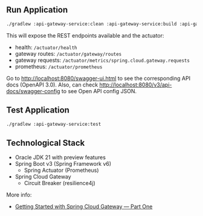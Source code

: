## Run Application

```bash
./gradlew :api-gateway-service:clean :api-gateway-service:build :api-gateway-service:bootRun
```

This will expose the REST endpoints available and the actuator: 
- health: `/actuator/health`
- gateway routes: `/actuator/gateway/routes` 
- gateway requests: `/actuator/metrics/spring.cloud.gateway.requests`
- prometheus: `/actuator/prometheus`
  
Go to [http://localhost:8080/swagger-ui.html](http://localhost:8080/swagger-ui.html) to see the corresponding API docs (OpenAPI 3.0).
Also, can check [http://localhost:8080/v3/api-docs/swagger-config](http://localhost:8080/v3/api-docs/swagger-config) to see Open API config JSON.

## Test Application

```bash
./gradlew :api-gateway-service:test
```

## Technological Stack

* Oracle JDK 21 with preview features
* Spring Boot v3 (Spring Framework v6)
  * Spring Actuator (Prometheus)
* Spring Cloud Gateway
  * Circuit Breaker (resilience4j)
 
More info:
- [Getting Started with Spring Cloud Gateway — Part One](https://medium.com/@jayaramanan.kumar/getting-started-with-spring-cloud-gateway-part-one-c2177b32d01d)
